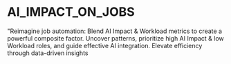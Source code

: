 # AI_IMPACT_ON_JOBS
"Reimagine job automation: Blend AI Impact &amp; Workload metrics to create a powerful composite factor. Uncover patterns, prioritize high AI Impact &amp; low Workload roles, and guide effective AI integration. Elevate efficiency through data-driven insights
